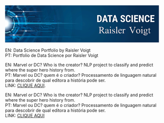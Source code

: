 ![](https://github.com/Raisler/DataScience_Portfolio/blob/master/bannerRV.png)

EN: Data Science Portfolio by Raisler Voigt </br>
PT: Portfolio de Data Science por Raisler Voigt </br>

EN: Marvel or DC? Who is the creator? NLP project to classify and predict where the super hero history from.  </br>
PT: Marvel ou DC? quem é o criador? Processamento de linguagem natural para descobrir de qual editora a história pode ser.  </br>
LINK: [CLIQUE AQUI](https://colab.research.google.com/github/Raisler/DataScience_Portfolio/blob/master/TemperatureAnalisys/Bahia_Temperatures.ipynb).


EN: Marvel or DC? Who is the creator? NLP project to classify and predict where the super hero history from.  </br>
PT: Marvel ou DC? quem é o criador? Processamento de linguagem natural para descobrir de qual editora a história pode ser.  </br>
LINK: [CLIQUE AQUI](https://www.kaggle.com/raislervoigt/marvel-or-dc-creators)



